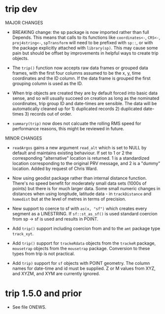 # trip dev

MAJOR CHANGES

* BREAKING change: the sp package is now imported rather than full Depends. This means that calls to its 
 functions like `coordinates<-`, `CRS<-`, `proj4string<-`, `spTransform` will need to be prefixed with 
 `sp::`, or with the package explicitly attached with `library(sp)`. This may cause some pain but should 
 be offset by improvements in helpful ways to create trip objects. 
 
* The `trip()` function now accepts raw data frames or grouped data frames, with the first four columns 
 assumed to be the x, y, time coordinates and the ID column. If the data frame is grouped the first grouping
 column is used as the ID. 
 
* When trip objects are created they are by default forced into basic data sense, and so will 
 usually succeed on creation as long as the nominated coordinates, trip group ID and date-times 
 are sensible. The data will be automatically cleaned up for 1) duplicated records 2) duplicated 
 date-times 3) records out of order. 

* `summary(trip)` now does not calcuate the rolling RMS speed for performance reasons, this might be reviewed 
 in future. 
 
MINOR CHANGES

* `readArgos` gains a new argument `read_alt` which is set to NULL by default and maintains existing behaviour. 
 If set to  1 or 2 the corresponding "alternative" location is returned. 1 is a standardized location corresponding 
 to the original PRV message, and 2 is a "dummy" location. Added by request of Chris Ward. 
 
* Now using geodist package rather than internal distance function. There's no speed benefit for moderately small
 data sets (1000s of points) but there is for much larger data. Some small numeric changes in distances when using
 longitude, latitude data - in `trackDistance` and `homedist` but at the level of metres in terms of precision. 

*  New support to coerce to sf with `as(x, "sf")` which creates every segment as a LINESTRING. If `sf::st_as_sf()` is 
 used standard coercion from sp -> sf is used and results in POINT. 

* Add `trip()` support including coercion from and to the `amt` package type `track_xyt`. 

* Add `trip()` support for `trackeRdata` objects from the `trackeR` package, `mousetrap` objects from the `mousetrap` 
 package. Conversion to these types from trip is not practical. 

* Add `trip)` support for `sf` objects with POINT geometry. The column names for date-time and id must
 be supplied. Z or M values from XYZ, and XYZM, and XYM are currently ignored. 

# trip 1.5.0 and prior

* See file ONEWS. 

